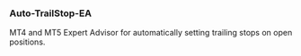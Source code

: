### **Auto-TrailStop-EA** 

MT4 and MT5 Expert Advisor for automatically setting trailing stops on open positions. 
